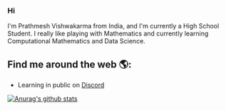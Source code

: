 ### Hi

I'm Prathmesh Vishwakarma from India, and I'm currently a High School Student. I really like playing with Mathematics and currently learning Computational Mathematics and Data Science.

## Find me around the web 🌎:
- Learning in public on <a href="https://discord.com/users/761976845200785408">Discord</a>

[![Anurag's github stats](https://github-readme-stats.vercel.app/api?username=Exainz)](https://github.com/anuraghazra/github-readme-stats)
